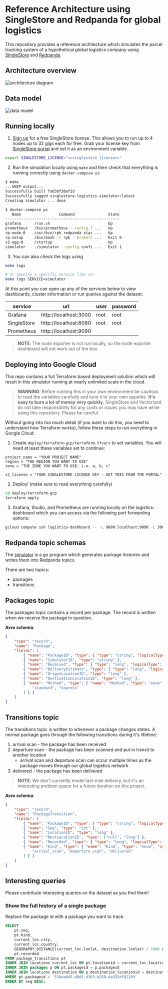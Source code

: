 # Reference Architecture using SingleStore and Redpanda for global logistics

This repository provides a reference architecture which simulates the parcel
tracking system of a hypothetical global logistics company using
[SingleStore](https://singlestore.com) and [Redpanda](https://vectorized.io/).

## Architecture overview

![architecture diagram](images/architecture.png)

## Data model

![data model](images/data_model.png)

## Running locally

1. [Sign up](https://www.singlestore.com/try-free/) for a free SingleStore license.  This allows you to run up to 4 nodes up to 32 gigs each for free. Grab your license key from [SingleStore portal](https://portal.singlestore.com/?utm_medium=osm&utm_source=github) and set it as an environment variable.

```bash
export SINGLESTORE_LICENSE="<<singlestore license>>"
```

2. Run the simulation locally using `make` and then check that everything is running correctly using `docker-compose ps`

```bash
$ make
...SNIP output...
Successfully built fad3bf30af1d
Successfully tagged singlestore-logistics-simulator:latest
Creating simulator ... done

$ docker-compose ps
   Name                 Command               State
---------------------------------------------------
grafana      /run.sh                          Up
prometheus   /bin/prometheus --config.f ...   Up
rp-node-0    /usr/bin/rpk redpanda star ...   Up
rp-setup     /bin/bash -c rpk --brokers ...   Exit 0
s2-agg-0     /startup                         Up
simulator    ./simulator --config confi ...   Exit 1
```

3. You can also check the logs using

```bash
make logs

# or specify a specific service like so:
make logs SERVICE=simulator
```

At this point you can open up any of the services below to view dashboards, cluster information or run queries against the dataset:

| service     | url                   | user | password |
|-------------|-----------------------|------|----------|
| Grafana     | http://localhost:3000 | root | root     |
| SingleStore | http://localhost:8080 | root | root     |
| Prometheus  | http://localhost:9090 |      |          |

> **NOTE**: The node exporter is not run locally, so the node exporter dashboard will not work out of the box.

## Deploying into Google Cloud

This repo contains a full Terraform based deployment solution which will result in this simulator running at nearly unlimited scale in the cloud.

> **WARNING**: Before running this in your own environment be cautious to read the variables carefully and tune it to your own appetite. **It's easy to burn a lot of money very quickly.** SingleStore and Vectorized do not take responsibility for any costs or issues you may have while using this repository. Please be careful.

Without going into too much detail (if you want to do this, you need to understand how Terraform works), follow these steps to run everything in Google Cloud:

1. Create `deploy/terraform-gcp/terraform.tfvars` to set variables. You will need at least these variables set to continue:

```
project_name = "YOUR PROJECT NAME"
region = "THE REGION YOU WANT TO USE"
zone = "THE ZONE YOU WANT TO USE: i.e. a, b, c"

s2_license = "YOUR SINGLESTORE LICENSE KEY - GET THIS FROM THE PORTAL"
```

2. Deploy! (make sure to read everything carefully)

```bash
cd deploy/terraform-gcp
terraform apply
```

3. Grafana, Studio, and Prometheus are running locally on the logistics-dashboard which you can access via the following port forwarding options:

```bash
gcloud compute ssh logistics-dashboard -- -L 9090:localhost:9090 -L 3000:localhost:3000 -L 8080:localhost:8080
```

## Redpanda topic schemas

The [simulator](simulator) is a go program which generates package histories and writes them into Redpanda topics.

There are two topics:
 - packages
 - transitions

## Packages topic

The packages topic contains a record per package. The record is written when we receive the package in question.

**Avro schema**:

```json
{
    "type": "record",
    "name": "Package",
    "fields": [
        { "name": "PackageID", "type": { "type": "string", "logicalType": "uuid" } },
        { "name": "SimulatorID", "type": "string" },
        { "name": "Received", "type": { "type": "long", "logicalType": "timestamp-millis" } },
        { "name": "DeliveryEstimate", "type": { "type": "long", "logicalType": "timestamp-millis" } },
        { "name": "OriginLocationID", "type": "long" },
        { "name": "DestinationLocationID", "type": "long" },
        { "name": "Method", "type": { "name": "Method", "type": "enum", "symbols": [
            "standard", "express"
        ] } }
    ]
}
```

## Transitions topic

The transitions topic is written to whenever a package changes states. A normal package goes through the following transitions during it's lifetime:

1. arrival scan - the package has been received
2. departure scan - the package has been scanned and put in transit to another location
    * arrival scan and departure scan can occur multiple times as the package moves through our global logistics network
3. delivered - the package has been delivered

> **NOTE**: We don't currently model last-mile delivery, but it's an interesting problem space for a future iteration on this project.

**Avro schema**:

```json
{
    "type": "record",
    "name": "PackageTransition",
    "fields": [
        { "name": "PackageID", "type": { "type": "string", "logicalType": "uuid" } },
        { "name": "Seq", "type": "int" },
        { "name": "LocationID", "type": "long" },
        { "name": "NextLocationID", "type": ["null", "long"] },
        { "name": "Recorded", "type": { "type": "long", "logicalType": "timestamp-millis" } },
        { "name": "Kind", "type": { "name": "Kind", "type": "enum", "symbols": [
            "arrival_scan", "departure_scan", "delivered"
        ] } }
    ]
}
```

## Interesting queries

Please contribute interesting queries on the dataset as you find them!

### Show the full history of a single package

Replace the package id with a package you want to track.

```sql
SELECT
    pt.seq,
    pt.kind,
    current_loc.city,
    current_loc.country,
    GEOGRAPHY_DISTANCE(current_loc.lonlat, destination.lonlat) / 1000 AS distance_to_destination,
    pt.recorded
FROM package_transitions pt
INNER JOIN locations current_loc ON pt.locationid = current_loc.locationid
INNER JOIN packages p ON pt.packageid = p.packageid
INNER JOIN locations destination ON p.destination_locationid = destination.locationid
WHERE pt.packageid = '516aa045-d8df-4363-b250-da335df82269'
ORDER BY seq DESC;
```
